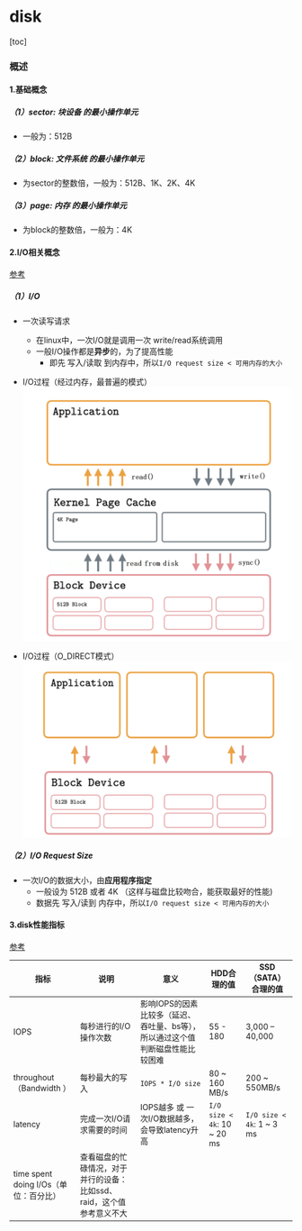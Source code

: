 # disk

[toc]

### 概述

#### 1.基础概念

##### （1）sector: 块设备 的最小操作单元
* 一般为：512B

##### （2）block: 文件系统 的最小操作单元
* 为sector的整数倍，一般为：512B、1K、2K、4K

##### （3）page: 内存 的最小操作单元
* 为block的整数倍，一般为：4K

#### 2.I/O相关概念

[参考](./imgs/https://medium.com/databasss/on-disk-io-part-1-flavours-of-io-8e1ace1de017)

##### （1）I/O
* 一次读写请求
  * 在linux中，一次I/O就是调用一次 write/read系统调用
  * 一般I/O操作都是**异步**的，为了提高性能
    * 即先 写入/读取 到内存中，所以`I/O request size < 可用内存的大小`

* I/O过程（经过内存，最普遍的模式）
![](./imgs/overview_01.png)

* I/O过程（O_DIRECT模式）
![](./imgs/overview_02.png)

##### （2）I/O Request Size
* 一次I/O的数据大小，由**应用程序指定**
  * 一般设为  512B 或者 4K （这样与磁盘比较吻合，能获取最好的性能)
  * 数据先 写入/读到 内存中，所以`I/O request size < 可用内存的大小`

#### 3.disk性能指标

[参考](https://louwrentius.com/understanding-storage-performance-iops-and-latency.html)

|指标|说明|意义|HDD合理的值|SSD（SATA）合理的值|
|-|-|-|-|-|
|IOPS|每秒进行的I/O操作次数|影响IOPS的因素比较多（延迟、吞吐量、bs等），所以通过这个值判断磁盘性能比较困难|55 - 180|3,000 – 40,000|
|throughout（Bandwidth ）|每秒最大的写入|`IOPS * I/O size`|80 ~ 160 MB/s|200 ~ 550MB/s|
|latency|完成一次I/O请求需要的时间|IOPS越多 或 一次I/O数据越多，会导致latency升高|`I/O size < 4k`: 10 ~ 20 ms|`I/O size < 4k`: 1 ~ 3 ms|
|time spent doing I/Os（单位：百分比）|查看磁盘的忙碌情况，对于并行的设备：比如ssd、raid，这个值参考意义不大||

